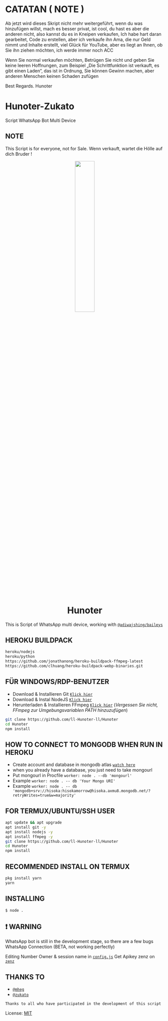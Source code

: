 # CATATAN ( NOTE )
Ab jetzt wird dieses Skript nicht mehr weitergeführt, wenn du was hinzufügen willst, mach es besser privat, ist cool, du hast es aber die anderen nicht, also kannst du es in Kneipen verkaufen, Ich habe hart daran gearbeitet, Code zu erstellen, aber ich verkaufe ihn Ama, die nur Geld nimmt und Inhalte erstellt, viel Glück für YouTube, aber es liegt an Ihnen, ob Sie ihn ziehen möchten, ich werde immer noch ACC

Wenn Sie normal verkaufen möchten, Betrügen Sie nicht und geben Sie keine leeren Hoffnungen, zum Beispiel „Die Schrittfunktion ist verkauft, es gibt einen Laden“, das ist in Ordnung, Sie können Gewinn machen, aber anderen Menschen keinen Schaden zufügen 

Best Regards. Hunoter

# Hunoter-Zukato
Script WhatsApp Bot Multi Device

## NOTE
This Script is for everyone, not for Sale. Wenn verkauft, wartet die Hölle auf dich Bruder !

<p align="center">
	<img src="https://telegra.ph/file/09cc0981ccf07754d0af6.jpg" width="35%" style="margin-left: auto;margin-right: auto;display: block;">
</p>
<h1 align="center">Hunoter</h1>

This is Script of WhatsApp multi device, working with [`@adiwajshing/baileys`](https://github.com/adiwajshing/baileys)


## HEROKU BUILDPACK
```bash
heroku/nodejs
heroku/python
https://github.com/jonathanong/heroku-buildpack-ffmpeg-latest
https://github.com/clhuang/heroku-buildpack-webp-binaries.git
```

## FÜR WINDOWS/RDP-BENUTZER

* Download & Installieren Git [`Klick hier`](https://git-scm.com/downloads)
* Download & Instal NodeJS [`Klick hier`](https://nodejs.org/en/download)
* Herunterladen & Installieren FFmpeg [`Klick hier`](https://ffmpeg.org/download.html) (**Vergessen Sie nicht, FFmpeg zur Umgebungsvariablen PATH* hinzuzufügen*)


```bash
git clone https://github.com/ll-Hunoter-ll/Hunoter
cd Hunoter
npm install
```

## HOW TO CONNECT TO MONGODB WHEN RUN IN HEROKU

* Create account and database in mongodb atlas [`watch here`](https://youtu.be/rPqRyYJmx2g)
* when you already have a database, you just need to take mongourl
* Put mongourl in Procfile `worker: node . --db 'mongourl'`
* Example `worker: node . -- db 'Your Mongo URI'`
* Example `worker: node . -- db 'mongodb+srv://hisoka:hisokamorrow@hisoka.axmu8.mongodb.net/?retryWrites=true&w=majority'`



## FOR TERMUX/UBUNTU/SSH USER

```bash
apt update && apt upgrade
apt install git -y
apt install nodejs -y
apt install ffmpeg -y
git clone https://github.com/ll-Hunoter-ll/Hunoter
cd Hunoter
npm install
```

## RECOMMENDED INSTALL ON TERMUX

```bash
pkg install yarn
yarn
```

## INSTALLING
```bash
$ node .
```

## ❗ WARNING
WhatsApp bot is still in the development stage, so there are a few bugs
WhatsApp Connection (BETA, not working perfectly)

Editing Number Owner & session name in [`config.js`](https://github.com/ll-Hunoter-ll/Hunoter/blob/master/config.js)
Get Apikey zenz on [`zenz`](https://zenzapis.xyz/)


## THANKS TO
* [`@mheg`](https://instagram.com/mheg)
* [`@zukato`](https://instagram.com/dolbaejob)

```Thanks to all who have participated in the development of this script```


License: [MIT](https://en.wikipedia.org/wiki/MIT_License)
